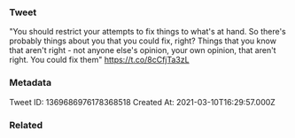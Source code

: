 ### Tweet
"You should restrict your attempts to fix things to what's at hand. So there's probably things about you that you could fix, right? Things that you know that aren't right - not anyone else's opinion, your own opinion, that aren't right. You could fix them" https://t.co/8cCfjTa3zL

### Metadata
Tweet ID: 1369686976178368518
Created At: 2021-03-10T16:29:57.000Z

### Related

